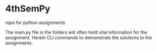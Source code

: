 # 4thSemPy
repo for python assignments

The main.py file in the folders will often hold vital information for the assignment.
Herein CLI commands to demonstrate the solutions to the assignments.
